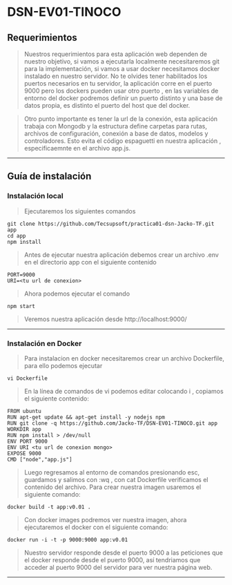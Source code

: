﻿# DSN-EV01-TINOCO
## Requerimientos
>Nuestros requerimientos para esta aplicación web dependen de nuestro objetivo, si vamos a ejecutarla localmente necesitaremos git para la implementación, si vamos a usar docker necesitamos docker instalado en nuestro servidor. No te olvides tener habilitados los puertos necesarios en tu servidor, la aplicación corre en el puerto 9000 pero los dockers pueden usar otro puerto , en las variables de entorno del docker podremos definir un puerto distinto y una base de datos propia, es distinto el puerto del host que del docker.

>Otro punto importante es tener la url de la conexión, esta aplicación trabaja con Mongodb y la estructura define carpetas para rutas, archivos de configuración, conexión a base de datos, modelos y controladores. Esto evita el código espaguetti en nuestra aplicación , especificaemnte en el archivo app.js.

---
## Guía de instalación
### Instalación local
>Ejecutaremos los siguientes comandos

    git clone https://github.com/Tecsupsoft/practica01-dsn-Jacko-TF.git app
    cd app 
    npm install

>Antes de ejecutar nuestra aplicación debemos crear un archivo .env en el directorio app con el siguiente contenido

    PORT=9000
    URI=<tu url de conexion>

>Ahora podemos ejecutar el comando

    npm start

>Veremos nuestra aplicación desde http://localhost:9000/

---
### Instalación en Docker
>Para instalacion en docker necesitaremos crear un archivo Dockerfile, para ello podemos ejecutar

    vi Dockerfile
    
>En la línea de comandos de vi podemos editar colocando i , copiamos el siguiente contenido:

    FROM ubuntu
    RUN apt-get update && apt-get install -y nodejs npm
    RUN git clone -q https://github.com/Jacko-TF/DSN-EV01-TINOCO.git app
    WORKDIR app
    RUN npm install > /dev/null
    ENV PORT 9000
    ENV URI <tu url de conexion mongo>
    EXPOSE 9000
    CMD ["node","app.js"]

> Luego regresamos al entorno de comandos presionando esc, guardamos y salimos con :wq , con cat Dockerfile verificamos el contenido del archivo. 
> Para crear nuestra imagen usaremos el siguiente comando:

    docker build -t app:v0.01 . 
    
> Con docker images podremos ver nuestra imagen, ahora ejecutaremos el docker con el siguiente comando:

    docker run -i -t -p 9000:9000 app:v0.01

>Nuestro servidor responde desde el puerto 9000 a las peticiones que el docker responde desde el puerto 9000, así tendriamos que acceder al puerto 9000 del servidor para ver nuestra página web.

--- 
